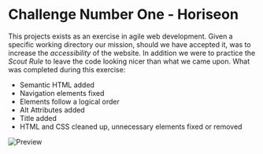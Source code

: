 # **Challenge Number One - Horiseon**
This projects exists as an exercise in agile web development. Given a specific working directory
our mission, should we have accepted it, was to increase the *accessibility* of the website. In
addition we were to practice the *Scout Rule* to leave the code looking nicer than what we came upon.
What was completed during this exercise:
* Semantic HTML added
* Navigation elements fixed
* Elements follow a logical order
* Alt Attributes added
* Title added
* HTML and CSS cleaned up, unnecessary elements fixed or removed

![Preview](https://i.imgur.com/CnK8OxD.gifv)
